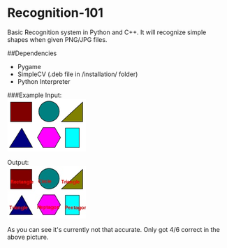 # Recognition-101
Basic Recognition system in Python and C++.
It will recognize simple shapes when given PNG/JPG files.

##Dependencies
- Pygame
- SimpleCV (.deb file in /installation/ folder)
- Python Interpreter

###Example
Input:   
![Screenshot](images/shapes.png)

Output:   
![Screenshot](images/processed.jpeg)

As you can see it's currently not that accurate. Only got 4/6 correct in the above picture.
